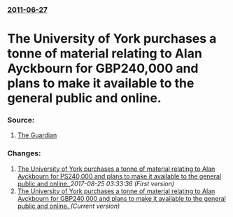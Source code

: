 ### [2011-06-27](/news/2011/06/27/index.md)

# The University of York purchases a tonne of material relating to Alan Ayckbourn for GBP240,000 and plans to make it available to the general public and online. 




### Source:

1. [The Guardian](http://www.guardian.co.uk/stage/2011/jun/27/alan-ayckbourn-archive-available-public)

### Changes:

1. [The University of York purchases a tonne of material relating to Alan Ayckbourn for PS240,000 and plans to make it available to the general public and online. ](/news/2011/06/27/the-university-of-york-purchases-a-tonne-of-material-relating-to-alan-ayckbourn-for-aps240-000-and-plans-to-make-it-available-to-the-general.md) _2017-08-25 03:33:36 (First version)_
1. [The University of York purchases a tonne of material relating to Alan Ayckbourn for GBP240,000 and plans to make it available to the general public and online. ](/news/2011/06/27/the-university-of-york-purchases-a-tonne-of-material-relating-to-alan-ayckbourn-for-agbp240-000-and-plans-to-make-it-available-to-the-genera.md) _(Current version)_
